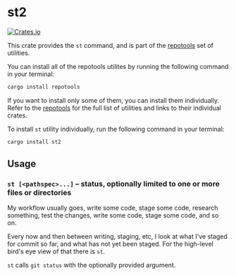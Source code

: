 # st2

[![Crates.io](https://img.shields.io/crates/v/st2.svg)](https://crates.io/crates/st2)

This crate provides the `st` command, and is part of the
[repotools](https://crates.io/crates/repotools) set of utilities.

You can install all of the repotools utilites by running
the following command in your terminal:

```bash
cargo install repotools
```

If you want to install only some of them, you can install them
individually. Refer to the [repotools](https://crates.io/crates/repotools)
for the full list of utilities and links to their individual crates.

To install `st` utility individually, run the following
command in your terminal:

```bash
cargo install st2
```

## Usage

### `st [<pathspec>...]` – status, optionally limited to one or more files or directories

My workflow usually goes, write some code, stage some code, research something,
test the changes, write some code, stage some code, and so on.

Every now and then between writing, staging, etc, I look at what
I've staged for commit so far, and what has not yet been staged.
For the high-level bird's eye view of that there is `st`.

`st` calls `git status` with the optionally provided argument.

